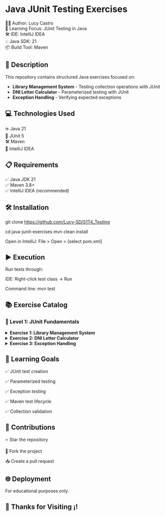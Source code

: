 # Java JUnit Testing Exercises

👨‍💻 Author: Lucy Castro  
🧠 Learning Focus: JUnit Testing in Java  
🛠️ IDE: IntelliJ IDEA  
💡 Java SDK: 21  
📦 Build Tool: Maven  

## 📄 Description
This repository contains structured Java exercises focused on:

- **Library Management System** - Testing collection operations with JUnit  
- **DNI Letter Calculator** - Parameterized testing with JUnit  
- **Exception Handling** - Verifying expected exceptions  

## 💻 Technologies Used
☕ Java 21  
🧪 JUnit 5  
🛠️ Maven  
🧠 IntelliJ IDEA  

## 📋 Requirements
✅ Java JDK 21  
✅ Maven 3.8+  
✅ IntelliJ IDEA (recommended)  

## 🛠️ Installation

git clone https://github.com/Lucy-SD/S1T4_Testing

cd java-junit-exercises
mvn clean install

Open in IntelliJ:
File > Open > [select pom.xml]

## ▶️ Execution
Run tests through:

IDE: Right-click test class → Run

Command line: mvn test

## 📚 Exercise Catalog
### 📂 Level 1: JUnit Fundamentals

<details> <summary><b>Exercise 1: Library Management System</b></summary>

Create a Java class that manages a collection of books in a library. The class should allow you to add books, retrieve the list of books, get a specific book by its position, add a book at a specific position, and remove a book by title.

It implements the following functionalities:

The class must allow books to be added to the collection.
The complete list of books must be able to be retrieved
It should be possible to obtain the title of a book given a position.
It should be possible to add a book at a specific position.
It should be possible to delete a book by title.
Verify its correct operation with JUnit:

They verify that the book list is not null after creating a new object.
They confirm that the list is of expected size after inserting multiple books.
They ensure that the list contains a specific book in its correct position.
They verify that there are no duplicate book titles in the list.
They prove that the title of a book can be retrieved given a specific position.
They ensure that adding a book correctly modifies the list.
They confirm that removing a book decreases the size of the list.
They verify that the list remains alphabetically sorted after adding or removing a book.

</details>

<details> <summary><b>Exercise 2: DNI Letter Calculator</b></summary>
  
Create a class called CalculoDni that calculates the letter of the DNI when receiving the number as a parameter.
Create a jUnit class that verifies its correct operation, parameterizing it so that the test receives a wide spectrum of data and validates whether the calculation is correct for 10 predefined ID numbers.

</details>

<details> <summary><b>Exercise 3: Exception Handling</b></summary>
  
Create a class with a method that throws an ArrayIndexOutOfBoundsException.
Verify its correct operation with a jUnit test

</details>

## 🎯 Learning Goals
✅ JUnit test creation  

✅ Parameterized testing  

✅ Exception testing  

✅ Maven test lifecycle  

✅ Collection validation  

## 🤝 Contributions
⭐ Star the repository

🍴 Fork the project

📥 Create a pull request

## 🌐 Deployment
For educational purposes only.

## 🚀 Thanks for Visiting ¡!
